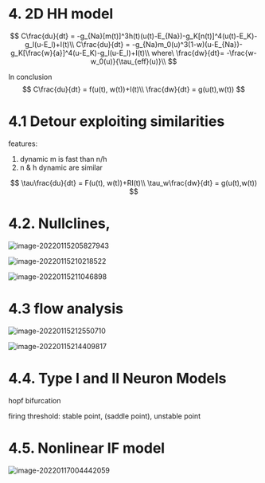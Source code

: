 # 4. 2D HH model

$$
C\frac{du}{dt} = -g_{Na}[m(t)]^3h(t)(u(t)-E_{Na})-g_K[n(t)]^4(u(t)-E_K)-g_l(u-E_l)+I(t)\\
C\frac{du}{dt} = -g_{Na}m_0(u)^3(1-w)(u-E_{Na})-g_K[\frac{w}{a}]^4(u-E_K)-g_l(u-E_l)+I(t)\\
where\ \frac{dw}{dt}= -\frac{w-w_0(u)}{\tau_{eff}(u)}\\
$$

In conclusion 
$$
C\frac{du}{dt} = f(u(t), w(t))+I(t)\\
\frac{dw}{dt} = g(u(t),w(t))
$$

# 4.1 Detour exploiting similarities

features: 

1. dynamic m is fast than n/h
2. n & h dynamic are similar

$$
\tau\frac{du}{dt} = F(u(t), w(t))+RI(t)\\
\tau_w\frac{dw}{dt} = g(u(t),w(t))
$$

# 4.2. Nullclines,

![image-20220115205827943](C:\Users\maxyc\AppData\Roaming\Typora\typora-user-images\image-20220115205827943.png)

![image-20220115210218522](C:\Users\maxyc\AppData\Roaming\Typora\typora-user-images\image-20220115210218522.png)

![image-20220115211046898](C:\Users\maxyc\AppData\Roaming\Typora\typora-user-images\image-20220115211046898.png)



# 4.3 flow analysis

![image-20220115212550710](C:\Users\maxyc\AppData\Roaming\Typora\typora-user-images\image-20220115212550710.png)

![image-20220115214409817](C:\Users\maxyc\AppData\Roaming\Typora\typora-user-images\image-20220115214409817.png)

# 4.4. Type I and II Neuron Models

hopf bifurcation

firing threshold: stable point, (saddle point), unstable point

# 4.5. Nonlinear IF model

![image-20220117004442059](C:\Users\maxyc\AppData\Roaming\Typora\typora-user-images\image-20220117004442059.png)

